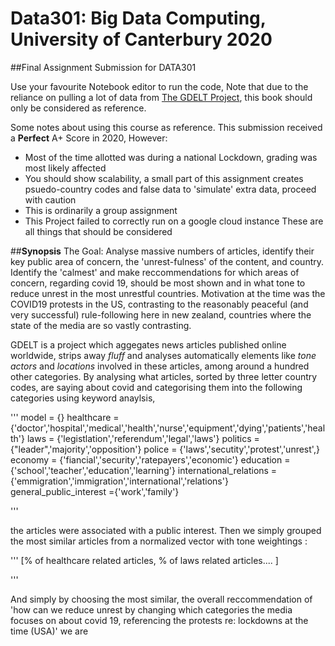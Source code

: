 # Data301: Big Data Computing, University of Canterbury 2020
##Final Assignment Submission for DATA301 


Use your favourite Notebook editor to run the code, Note that due to the reliance on pulling a lot of data from [The GDELT Project](https://www.gdeltproject.org/), this book should only be considered as reference.


Some notes about using this course as reference.
This submission received a **Perfect** A+ Score in 2020, However:
  * Most of the time allotted was during a national Lockdown, grading was most likely affected
  * You should show scalability, a small part of this assignment creates psuedo-country codes and false data to 'simulate' extra data, proceed with caution
  * This is ordinarily a group assignment
  * This Project failed to correctly run on a google cloud instance
These are all things that should be considered


##**Synopsis**
The Goal: Analyse massive numbers of articles, identify their key public area of concern, the 'unrest-fulness' of the content, and country. Identify the 'calmest' and make reccommendations for which areas of concern, regarding covid 19, should be most shown and in what tone to reduce unrest in the most unrestful countries.
Motivation at the time was the COVID19 protests in the US, contrasting to the reasonably peaceful (and very successful) rule-following here in new zealand, countries where the state of the media are so vastly contrasting.
 

GDELT is a project which aggegates news articles published online worldwide, strips away *fluff* and analyses automatically elements like *tone* *actors* and *locations* involved in these articles, among around a hundred other categories. By analysing what articles, sorted by three letter country codes, are saying about covid and categorising them into the following categories using keyword anaylsis,

'''
  model = {}
  healthcare = {'doctor','hospital','medical','health','nurse','equipment','dying','patients','health'}
  laws = {'legistlation','referendum','legal','laws'}
  politics = {"leader",'majority','opposition'}
  police = {'laws','secutity','protest','unrest',}
  economy = {'fiancial','security','ratepayers','economic'}
  education = {'school','teacher','education','learning'}
  international_relations = {'emmigration','immigration','international','relations'}
  general_public_interest ={'work','family'}
  
'''

the articles were associated with a public interest. Then we simply grouped the most similar articles from a normalized vector with tone weightings :

''' 
  [% of healthcare related articles, % of laws related articles.... ]

'''


And simply by choosing the most similar, the overall reccommendation of 'how can we reduce unrest by changing which categories the media focuses on about covid 19, referencing the protests re: lockdowns at the time (USA)' we are 
